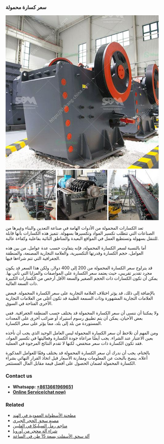 <h3>سعر كسارة محمولة</h3><img src='1701851054.jpg' alt=''><p>تعد الكسارات المحمولة من الأدوات الهامة في صناعة التعدين والبناء وغيرها من الصناعات التي تتطلب تكسير المواد وتكسيرها بسهولة. تتميز هذه الكسارات بأنها قابلة للتنقل بسهولة وتستطيع العمل في المواقع البعيدة والمناطق النائية بفاعلية وكفاءة عالية.</p><p>أما بالنسبة لسعر الكسارة المحمولة، فإنه يتفاوت حسب عدة عوامل. من بين هذه العوامل، حجم الكسارة وقدرتها التكسيرية، والعلامة التجارية المصنعة، والمنطقة الجغرافية التي تتم شراءها فيها.</p><p>قد يتراوح سعر الكسارة المحمولة من 200 إلى 400 دولار، ولكن هذا السعر قد يكون مجرد تقدير تقريبي، حيث يعتمد سعر الكسارة على المواصفات والمزايا التي تأتي بها. يمكن أن تكون الكسارات ذات الحجم الصغير والسعة الأقل أرخص من الكسارات الكبيرة ذات السعة العالية.</p><p>بالإضافة إلى ذلك، قد يؤثر اختلاف العلامة التجارية على سعر الكسارة المحمولة. فبعض العلامات التجارية المشهورة وذات السمعة الطيبة قد تكون أغلى من العلامات التجارية الأخرى المتاحة في السوق.</p><p>ولا يمكننا أن ننسى أن سعر الكسارة المحمولة قد يختلف حسب المنطقة الجغرافية. ففي بعض الأحيان، يمكن أن يتم تطبيق رسوم استيراد أو ضرائب أخرى على المعدات المستوردة من بلد إلى بلد، مما يؤثر على سعر الكسارة.</p><p>ومن المهم أن نلاحظ أن سعر الكسارة المحمولة ليس العامل الوحيد الذي يجب أن نأخذه بعين الاعتبار عند الشراء. يجب أيضًا مراعاة جودة الكسارة وفعاليتها في تكسير المواد، فقد تكون الكسارة ذات سعر منخفض، لكنها لا تقدم النتائج المرجوة في العملية.</p><p>بالختام، يجب أن ندرك أن سعر الكسارة المحمولة قد يختلف وفقًا للعوامل المذكورة أعلاه. ينصح بالبحث عن المعلومات ومقارنة الأسعار قبل اتخاذ القرار النهائي بشراء الكسارة المحمولة لضمان الحصول على أفضل قيمة مقابل المال المستثمر.</p><h3>Contact us</h3><ul><li><strong>Whatsapp:&nbsp;<a href="https://wa.me/8613661969651">+8613661969651</a></strong></li><li><a href="https://swt.shibang-china.com/?git&amp;zhl&amp;سعر كسارة محمولة"><strong>Online Service(chat now)</strong></a></li></ul><h3>Related</h3><ul><li><a href='مطحنة الأسطوانة العمودية في الهند.md'>مطحنة الأسطوانة العمودية في الهند</a></li><li><a href='مصنع سحق الحجر الجيري.md'>مصنع سحق الحجر الجيري</a></li><li><a href='مناجم رمل السيليكا في الفلبين.md'>مناجم رمل السيليكا في الفلبين</a></li><li><a href='شراء آلة محجر من أوروبا.md'>شراء آلة محجر من أوروبا</a></li><li><a href='آلة سحق الأسفلت بسعة 15 طن في الساعة.md'>آلة سحق الأسفلت بسعة 15 طن في الساعة</a></li></ul>
